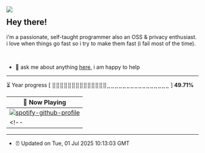<img align="left" src="assets/birb.png">

## Hey there!

i'm a passionate, self-taught programmer also an OSS & privacy enthusiast. i love when things go fast so i try to make them fast (i fail most of the time). 

</br>

- 💬 ask me about anything [here](https://github.com/aunsigned/aunsigned/issues), i am happy to help

---

⏳ Year progress [ ⣿⣿⣿⣿⣿⣿⣿⣿⣿⣿⣿⣿⣿⣿⣀⣀⣀⣀⣀⣀⣀⣀⣀⣀⣀⣀⣀⣀⣀⣀ ] **49.71%**

<!--START_SECTION:waka-->
<!--END_SECTION:waka-->

| 🎵 Now Playing                                                                                                                 |
| ------------------------------------------------------------------------------------------------------------------------------ |
| [![spotify-github-profile](https://spotify-github-profile.kittinanx.com/api/view?uid=px8z5sqldmqsdd0khq0q8ecd7&cover_image=true&theme=novatorem&show_offline=false&background_color=121212&interchange=false&bar_color=53b14f&bar_color_cover=true)](https://spotify-github-profile.kittinanx.com/api/view?uid=px8z5sqldmqsdd0khq0q8ecd7&redirect=true)
<!-- | <a href="https://status.nmoo.dev/now-playing?open"><img src="https://status.nmoo.dev/now-playing" width="540" height="64"></a> | -->

---

- ⏰ Updated on Tue, 01 Jul 2025 10:13:03 GMT
